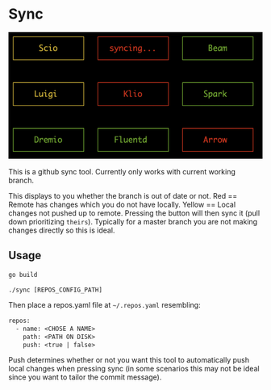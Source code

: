 
# Sync

![Screenshot](https://github.com/kyprifog/sync/blob/master/images/screenshot.png)

This is a github sync tool.  Currently only works with current working branch.

This displays to you whether the branch is out of date or not.  Red == Remote has changes which you do not have locally. Yellow == Local changes not pushed up to remote.  Pressing the button will then sync it (pull down prioritizing `theirs`).  Typically for a master branch you are not making changes directly so this is ideal.

## Usage

```
go build
```

```
./sync [REPOS_CONFIG_PATH]

```

Then place a repos.yaml file at `~/.repos.yaml` resembling:

```
repos:
  - name: <CHOSE A NAME>
    path: <PATH ON DISK>
    push: <true | false>
```

Push determines whether or not you want this tool to automatically push local changes when pressing sync (in some scenarios this may not be ideal since you want to tailor the commit message).
